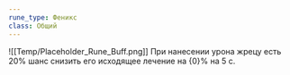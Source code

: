 ```yaml
---
rune_type: Феникс
class: Общий
---
```

![[Temp/Placeholder_Rune_Buff.png]]
При нанесении урона жрецу есть 20% шанс снизить его исходящее лечение на {0}% на 5 с.
